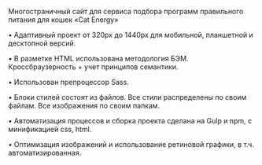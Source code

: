 Многостраничный сайт для сервиса подбора программ правильного питания для кошек «Сat Energy»

• Адаптивный проект от 320px до 1440px для мобильной, планшетной и десктопной версий.

• В разметке HTML использована методология БЭМ. Кроссбраузерность + учет принципов семантики.

• Использован препроцессор Sass.

• Блоки стилей состоят из файлов. Все стили распределены по своим файлам. Все изображения по своим папкам.

• Автоматизация процессов и сборка проекта сделана на Gulp и npm, с минификацией css, html.

• Оптимизация изображений и использование ретиновой графики, в т.ч. автоматизированная.
